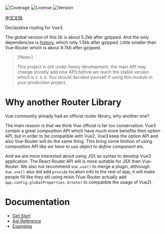 ![Coverage](https://img.shields.io/codecov/c/github/BestVue3/router)
![License](https://img.shields.io/npm/l/@bv3/router)
![Version](https://img.shields.io/npm/v/@bv3/router)

[中文文档](./docs/zh/README.md)

Declarative routing for Vue3.

The global version of this lib is about 5.2kb after gzipped. And the only dependencies is [history](https://github.com/ReactTraining/history), which only 1.5kb after gzipped. Little smaller than Vue-Router which is about 9.7kb after gzipped.

> [!Note:]
>
> This project is still under heavy development, the main API may change (mostly add new API) before we reach the
> stable version which is `1.0.0`. You should decided yourself if using this module in your production project.

# Why another Router Library

Vue community already had an official router library, why another one?

The main reasoin is that we think Vue official is far too conservative. Vue3 contain a great composition API which have much more benefits then option API, but in order to be compatible with Vue2, Vue3 keep the option API and also Vue-Router will do the same thing. This bring some limition of using composition API like _we have to use object to define component_ etc.

And we are more interested about using JSX as syntax to develop Vue3 application. The React Router API will is more suitable for JSX then Vue-Router. We also not recommend `Vue.use()` to merge a plugin, althrough `Vue.use()` also did add `provide` location info to the rest of app, it will make people fill like they stil using mixin (Vue-Router actually add `app.config.globalProperties.$router` to compatible the usage of Vue2).

# Documentation

-   [Get Start](./docs/en/get-start.md)
-   [Api Reference](./docs/en/api-reference.md)
-   [Examples](./docs/en/examples.md)
